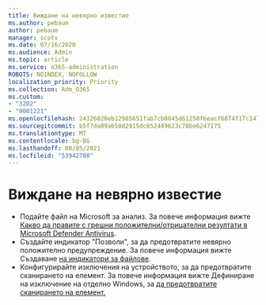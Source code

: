 ```yaml
---
title: Виждане на невярно известие
ms.author: pebaum
author: pebaum
manager: scotv
ms.date: 07/16/2020
ms.audience: Admin
ms.topic: article
ms.service: o365-administration
ROBOTS: NOINDEX, NOFOLLOW
localization_priority: Priority
ms.collection: Adm_O365
ms.custom:
- "3202"
- "9001221"
ms.openlocfilehash: 24326020eb12985651fab7cb0845d61250f6eacf6074f17c147c66554b0bd870
ms.sourcegitcommit: b5f7da89a650d2915dc652449623c78be6247175
ms.translationtype: MT
ms.contentlocale: bg-BG
ms.lasthandoff: 08/05/2021
ms.locfileid: "53942788"
---
```

# <a name="seeing-a-false-alert"></a>Виждане на невярно известие

- Подайте файл на Microsoft за анализ. За повече информация вижте [Какво да правите с грешни положителни/отрицателни резултати в Microsoft Defender Antivirus](https://docs.microsoft.com/windows/security/threat-protection/microsoft-defender-antivirus/antivirus-false-positives-negatives#submit-a-file-to-microsoft-for-analysis).
- Създайте индикатор "Позволи", за да предотвратите невярно положително предупреждение. За повече информация вижте Създаване [на индикатори за файлове](https://docs.microsoft.com/windows/security/threat-protection/microsoft-defender-atp/indicator-file).  
- Конфигурирайте изключения на устройството, за да предотвратите сканирането на елемент. За повече информация вижте Дефиниране на изключение на отделно Windows, за [да предотвратите сканирането на елемент.](https://docs.microsoft.com/windows/security/threat-protection/microsoft-defender-antivirus/antivirus-false-positives-negatives#define-an-exclusion-on-an-individual-windows-device-to-prevent-an-item-from-being-scanned)  